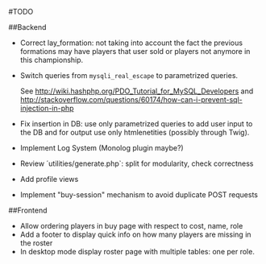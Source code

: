 #TODO

##Backend

  + Correct lay_formation: not taking into account the fact the previous formations may have players that user sold or players not anymore in this championship.
  + Switch queries from `mysqli_real_escape` to parametrized queries.
     
     See http://wiki.hashphp.org/PDO_Tutorial_for_MySQL_Developers and http://stackoverflow.com/questions/60174/how-can-i-prevent-sql-injection-in-php
       
  + Fix insertion in DB: use only parametrized queries to add user input to the DB and for output use only htmlenetities (possibly through Twig).
  + Implement Log System (Monolog plugin maybe?)
  + Review ´utilities/generate.php`: split for modularity, check correctness
  + Add profile views
  + Implement "buy-session" mechanism to avoid duplicate POST requests

##Frontend

  + Allow ordering players in buy page with respect to cost, name, role
  + Add a footer to display quick info on how many players are missing in the roster
  + In desktop mode display roster page with multiple tables: one per role.